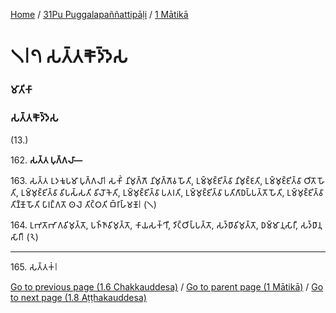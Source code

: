 
[Home](/) / [31Pu Puggalapaññattipāḷi](/tipitaka/31Pu.md) / [1 Mātikā](/tipitaka/31Pu/1.md)

# 𑁧𑁇𑁭 𑀲𑀢𑁆𑀢𑀓𑁅𑀤𑁆𑀤𑁂𑀲

### 𑀫𑀸𑀢𑀺𑀓𑀸

### 𑀲𑀢𑁆𑀢𑀓𑁅𑀤𑁆𑀤𑁂𑀲

(13.)

162\. **𑀲𑀢𑁆𑀢 𑀧𑀼𑀕𑁆𑀕𑀮𑀸—**

163\. 𑀲𑀢𑁆𑀢 𑀉𑀤𑀓𑀽𑀧𑀫𑀸 𑀧𑀼𑀕𑁆𑀕𑀮𑀸𑁇 𑀲𑀓𑀺𑀁 𑀦𑀺𑀫𑀼𑀕𑁆𑀕𑁄 𑀦𑀺𑀫𑀼𑀕𑁆𑀕𑁄𑀯 𑀳𑁄𑀢𑀺, 𑀉𑀫𑁆𑀫𑀼𑀚𑁆𑀚𑀺𑀢𑁆𑀯𑀸 𑀦𑀺𑀫𑀼𑀚𑁆𑀚𑀢𑀺, 𑀉𑀫𑁆𑀫𑀼𑀚𑁆𑀚𑀺𑀢𑁆𑀯𑀸 𑀞𑀺𑀢𑁄 𑀳𑁄𑀢𑀺, 𑀉𑀫𑁆𑀫𑀼𑀚𑁆𑀚𑀺𑀢𑁆𑀯𑀸 𑀯𑀺𑀧𑀲𑁆𑀲𑀢𑀺 𑀯𑀺𑀮𑁄𑀓𑁂𑀢𑀺, 𑀉𑀫𑁆𑀫𑀼𑀚𑁆𑀚𑀺𑀢𑁆𑀯𑀸 𑀧𑀢𑀭𑀢𑀺, 𑀉𑀫𑁆𑀫𑀼𑀚𑁆𑀚𑀺𑀢𑁆𑀯𑀸 𑀧𑀢𑀺𑀕𑀸𑀥𑀧𑁆𑀧𑀢𑁆𑀢𑁄 𑀳𑁄𑀢𑀺, 𑀉𑀫𑁆𑀫𑀼𑀚𑁆𑀚𑀺𑀢𑁆𑀯𑀸 𑀢𑀺𑀡𑁆𑀡𑁄 𑀳𑁄𑀢𑀺 𑀧𑀸𑀭𑀗𑁆𑀕𑀢𑁄 𑀣𑀮𑁂 𑀢𑀺𑀝𑁆𑀞𑀢𑀺 𑀩𑁆𑀭𑀸𑀳𑁆𑀫𑀡𑁄𑁇 (𑁧)

164\. 𑀉𑀪𑀢𑁄𑀪𑀸𑀕𑀯𑀺𑀫𑀼𑀢𑁆𑀢𑁄, 𑀧𑀜𑁆𑀜𑀸𑀯𑀺𑀫𑀼𑀢𑁆𑀢𑁄, 𑀓𑀸𑀬𑀲𑀓𑁆𑀔𑀻, 𑀤𑀺𑀝𑁆𑀞𑀺𑀧𑁆𑀧𑀢𑁆𑀢𑁄, 𑀲𑀤𑁆𑀥𑀸𑀯𑀺𑀫𑀼𑀢𑁆𑀢𑁄, 𑀥𑀫𑁆𑀫𑀸𑀦𑀼𑀲𑀸𑀭𑀻, 𑀲𑀤𑁆𑀥𑀸𑀦𑀼𑀲𑀸𑀭𑀻𑁇 (𑁨)

---

165\. 𑀲𑀢𑁆𑀢𑀓𑀁𑁇



[Go to previous page (1.6 Chakkauddesa)](/tipitaka/31Pu/1/1.6.md) / [Go to parent page (1 Mātikā)](/tipitaka/31Pu/1.md) / [Go to next page (1.8 Aṭṭhakauddesa)](/tipitaka/31Pu/1/1.8.md)


